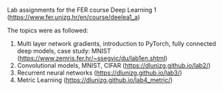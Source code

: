 Lab assignments for the FER course Deep Learning 1 (https://www.fer.unizg.hr/en/course/deelea1_a)

The topics were as followed:
1. Multi layer network gradients, introduction to PyTorch, fully connected deep models, case study: MNIST (https://www.zemris.fer.hr/~ssegvic/du/lab1en.shtml)
2. Convolutional models, MNIST, CIFAR (https://dlunizg.github.io/lab2/)
3. Recurrent neural networks (https://dlunizg.github.io/lab3/)
4. Metric Learning (https://dlunizg.github.io/lab4_metric/)
